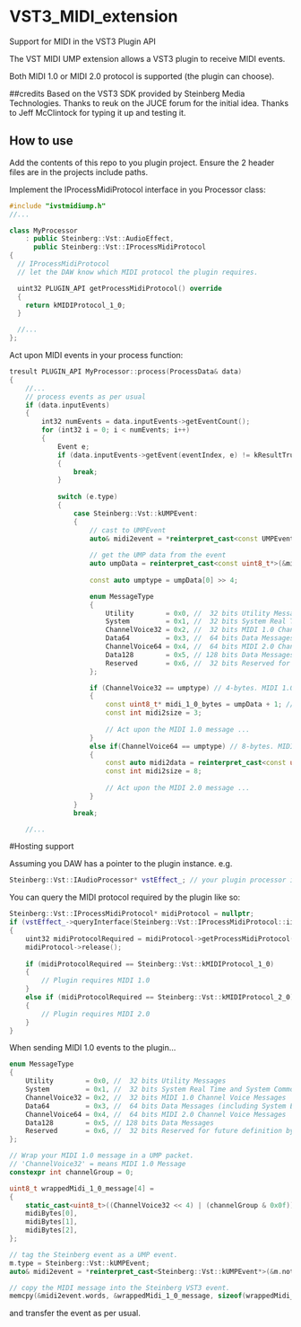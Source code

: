 # VST3_MIDI_extension
Support for MIDI in the VST3 Plugin API

The VST MIDI UMP extension allows a VST3 plugin to receive MIDI events.

Both MIDI 1.0 or MIDI 2.0 protocol is supported (the plugin can choose).

##credits
Based on the VST3 SDK provided by Steinberg Media Technologies.
Thanks to reuk on the JUCE forum for the initial idea.
Thanks to Jeff McClintock for typing it up and testing it.

## How to use

Add the contents of this repo to you plugin project.
Ensure the 2 header files are in the projects include paths.

Implement the IProcessMidiProtocol interface in you Processor class:

```cpp
#include "ivstmidiump.h"
//...

class MyProcessor
    : public Steinberg::Vst::AudioEffect,
      public Steinberg::Vst::IProcessMidiProtocol
{
  // IProcessMidiProtocol
  // let the DAW know which MIDI protocol the plugin requires.

  uint32 PLUGIN_API getProcessMidiProtocol() override
  {
    return kMIDIProtocol_1_0;
  }

  //...
};
```

Act upon MIDI events in your process function:
```cpp
tresult PLUGIN_API MyProcessor::process(ProcessData& data)
{
    //...
    // process events as per usual
    if (data.inputEvents)
    {
        int32 numEvents = data.inputEvents->getEventCount();
        for (int32 i = 0; i < numEvents; i++)
        {
            Event e;
            if (data.inputEvents->getEvent(eventIndex, e) != kResultTrue)
            {
                break;
            }
            
            switch (e.type)
            {
                case Steinberg::Vst::kUMPEvent:
                {
                    // cast to UMPEvent
                    auto& midi2event = *reinterpret_cast<const UMPEvent*>(&e.noteOn);
    
                    // get the UMP data from the event
                    auto umpData = reinterpret_cast<const uint8_t*>(&midi2event.words);
    
                    const auto umptype = umpData[0] >> 4;

                    enum MessageType
                    {
                    	Utility        = 0x0, //  32 bits Utility Messages 
                    	System         = 0x1, //  32 bits System Real Time and System Common Messages (except System Exclusive)
                    	ChannelVoice32 = 0x2, //  32 bits MIDI 1.0 Channel Voice Messages
                    	Data64         = 0x3, //  64 bits Data Messages (including System Exclusive)
                    	ChannelVoice64 = 0x4, //  64 bits MIDI 2.0 Channel Voice Messages
                    	Data128        = 0x5, // 128 bits Data Messages
                    	Reserved       = 0x6, //  32 bits Reserved for future definition by MMA/AME
                    };

                    if (ChannelVoice32 == umptype) // 4-bytes. MIDI 1.0 message wrapped in a UMP packet.
                    {
                        const uint8_t* midi_1_0_bytes = umpData + 1; // just skip the first header byte, the remainder is unadulterated MIDI 1.0
                        const int midi2size = 3;
    
                        // Act upon the MIDI 1.0 message ...
                    }
                    else if(ChannelVoice64 == umptype) // 8-bytes. MIDI 2.0 message
                    {
                        const auto midi2data = reinterpret_cast<const unsigned char*>(&midi2event.words);
                        const int midi2size = 8;
    
                        // Act upon the MIDI 2.0 message ...
                    }
                }
                break;

    //...
```

#Hosting support

Assuming you DAW has a pointer to the plugin instance. e.g.

```cpp
Steinberg::Vst::IAudioProcessor* vstEffect_; // your plugin processor instance
```
You can query the MIDI protocol required by the plugin like so:
```cpp
Steinberg::Vst::IProcessMidiProtocol* midiProtocol = nullptr;
if (vstEffect_->queryInterface(Steinberg::Vst::IProcessMidiProtocol::iid, (void**)&midiProtocol) == Steinberg::kResultOk)
{
    uint32 midiProtocolRequired = midiProtocol->getProcessMidiProtocol();
    midiProtocol->release();
    
    if (midiProtocolRequired == Steinberg::Vst::kMIDIProtocol_1_0)
    {
        // Plugin requires MIDI 1.0
    }
    else if (midiProtocolRequired == Steinberg::Vst::kMIDIProtocol_2_0)
    {
        // Plugin requires MIDI 2.0
    }
}
```

When sending MIDI 1.0 events to the plugin...
```cpp
enum MessageType
{
    Utility        = 0x0, //  32 bits Utility Messages 
    System         = 0x1, //  32 bits System Real Time and System Common Messages (except System Exclusive)
    ChannelVoice32 = 0x2, //  32 bits MIDI 1.0 Channel Voice Messages
    Data64         = 0x3, //  64 bits Data Messages (including System Exclusive)
    ChannelVoice64 = 0x4, //  64 bits MIDI 2.0 Channel Voice Messages
    Data128        = 0x5, // 128 bits Data Messages
    Reserved       = 0x6, //  32 bits Reserved for future definition by MMA/AME
};

// Wrap your MIDI 1.0 message in a UMP packet.
// 'ChannelVoice32' = means MIDI 1.0 Message
constexpr int channelGroup = 0;

uint8_t wrappedMidi_1_0_message[4] =
{
	static_cast<uint8_t>((ChannelVoice32 << 4) | (channelGroup & 0x0f)),
	midiBytes[0],
	midiBytes[1],
	midiBytes[2],
};

// tag the Steinberg event as a UMP event.
m.type = Steinberg::Vst::kUMPEvent;
auto& midi2event = *reinterpret_cast<Steinberg::Vst::kUMPEvent*>(&m.noteOn);

// copy the MIDI message into the Steinberg VST3 event.
memcpy(&midi2event.words, &wrappedMidi_1_0_message, sizeof(wrappedMidi_1_0_message));
```
and transfer the event as per usual.

